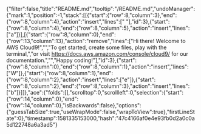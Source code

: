 {"filter":false,"title":"README.md","tooltip":"/README.md","undoManager":{"mark":1,"position":-1,"stack":[[{"start":{"row":8,"column":3},"end":{"row":8,"column":4},"action":"insert","lines":[" "],"id":3},{"start":{"row":8,"column":4},"end":{"row":8,"column":5},"action":"insert","lines":["a"]}],[{"start":{"row":8,"column":0},"end":{"row":13,"column":13},"action":"remove","lines":["Hi there! Welcome to AWS Cloud9!","","To get started, create some files, play with the terminal,","or visit https://docs.aws.amazon.com/console/cloud9/ for our documentation.","","Happy coding!"],"id":3},{"start":{"row":8,"column":0},"end":{"row":8,"column":1},"action":"insert","lines":["W"]},{"start":{"row":8,"column":1},"end":{"row":8,"column":2},"action":"insert","lines":["e"]},{"start":{"row":8,"column":2},"end":{"row":8,"column":3},"action":"insert","lines":["b"]}]]},"ace":{"folds":[],"scrolltop":0,"scrollleft":0,"selection":{"start":{"row":14,"column":0},"end":{"row":14,"column":0},"isBackwards":false},"options":{"guessTabSize":true,"useWrapMode":false,"wrapToView":true},"firstLineState":0},"timestamp":1581335153000,"hash":"47c4166af0e4e93fb0d2a0c0a5d122748a6a3ad5"}